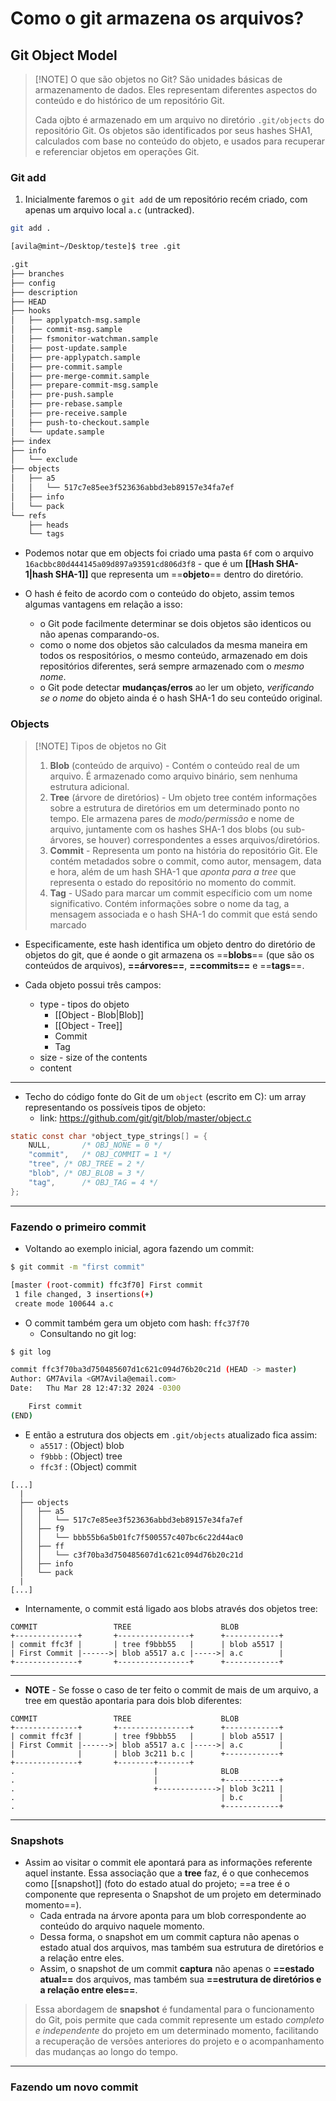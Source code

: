 # Como o git armazena os arquivos?
## Git Object Model

> [!NOTE] O que são objetos no Git?
> São unidades básicas de armazenamento de dados. Eles representam diferentes aspectos do conteúdo e do histórico de um repositório Git. 
> 
> Cada ojbto é armazenado em um arquivo no diretório `.git/objects` do repositório Git. Os objetos são identificados por seus hashes SHA1, calculados com base no conteúdo do objeto, e usados para recuperar e referenciar objetos em operações Git.
### Git add
1. Inicialmente faremos o `git add` de um repositório recém criado, com apenas um arquivo local `a.c` (untracked).
```bash
git add .
```

```bash
[avila@mint~/Desktop/teste]$ tree .git

.git
├── branches
├── config
├── description
├── HEAD
├── hooks
│   ├── applypatch-msg.sample
│   ├── commit-msg.sample
│   ├── fsmonitor-watchman.sample
│   ├── post-update.sample
│   ├── pre-applypatch.sample
│   ├── pre-commit.sample
│   ├── pre-merge-commit.sample
│   ├── prepare-commit-msg.sample
│   ├── pre-push.sample
│   ├── pre-rebase.sample
│   ├── pre-receive.sample
│   ├── push-to-checkout.sample
│   └── update.sample
├── index
├── info
│   └── exclude
├── objects
│   ├── a5
│   │   └── 517c7e85ee3f523636abbd3eb89157e34fa7ef
│   ├── info
│   └── pack
└── refs
    ├── heads
    └── tags
```

- Podemos notar que em objects foi criado uma pasta `6f` com o arquivo `16acbbc80d444145a09d897a93591cd806d3f8` - que é um **[[Hash SHA-1|hash SHA-1]]** que representa um ==**objeto**== dentro do diretório. 

- O hash é feito de acordo com o conteúdo do objeto, assim temos algumas vantagens em relação a isso:
	- o Git pode facilmente determinar se dois objetos são identicos ou não apenas comparando-os.
	- como o nome dos objetos são calculados da mesma maneira em todos os respositórios, o mesmo conteúdo, armazenado em dois repositórios diferentes, será sempre armazenado com o *mesmo nome*.
	- o Git pode detectar **mudanças/erros** ao ler um objeto, *verificando se o nome* do objeto ainda é o hash SHA-1 do seu conteúdo original. 
### Objects

> [!NOTE] Tipos de objetos no Git
> 1. **Blob** (conteúdo de arquivo) - Contém o conteúdo real de um arquivo. É armazenado como arquivo binário, sem nenhuma estrutura adicional.
> 2. **Tree** (árvore de diretórios) - Um objeto tree contém informações sobre a estrutura de diretórios em um determinado ponto no tempo. Ele armazena pares de *modo/permissão* e nome de arquivo, juntamente com os hashes SHA-1 dos blobs (ou sub-árvores, se houver) correspondentes a esses arquivos/diretórios.
> 3. **Commit** - Representa um ponto na história do repositório Git. Ele contém metadados sobre o commit, como autor, mensagem, data e hora, além de um hash SHA-1 que *aponta para a tree* que representa o estado do repositório no momento do commit.
> 4. **Tag** - USado para marcar um commit específicio com um nome significativo. Contém informações sobre o nome da tag, a mensagem associada e o hash SHA-1 do commit que está sendo marcado

- Especificamente, este hash identifica um objeto dentro do diretório de objetos do git, que é aonde o git armazena os ==**blobs**== (que são os conteúdos de arquivos), **==árvores==**, **==commits==** e ==**tags**==.
  
- Cada objeto possui três campos:
	- type - tipos do objeto
		- [[Object - Blob|Blob]] 
		- [[Object - Tree]] 
		- Commit 
		- Tag
	- size - size of the contents
	- content

---
- Techo do código fonte do Git de um `object` (escrito em C): um array representando os possíveis tipos de objeto:
	- link: https://github.com/git/git/blob/master/object.c
```C
static const char *object_type_strings[] = {
	NULL,		/* OBJ_NONE = 0 */
	"commit",	/* OBJ_COMMIT = 1 */
	"tree",	/* OBJ_TREE = 2 */
	"blob",	/* OBJ_BLOB = 3 */
	"tag",		/* OBJ_TAG = 4 */
};
```
---
### Fazendo o primeiro commit
- Voltando ao exemplo inicial, agora fazendo um commit:
```bash
$ git commit -m "first commit"

[master (root-commit) ffc3f70] First commit
 1 file changed, 3 insertions(+)
 create mode 100644 a.c
```

- O commit também gera um objeto com hash: `ffc37f70`
	- Consultando no git log:
```bash
$ git log

commit ffc3f70ba3d750485607d1c621c094d76b20c21d (HEAD -> master)
Author: GM7Avila <GM7Avila@email.com>
Date:   Thu Mar 28 12:47:32 2024 -0300

    First commit
(END)
```

- E então a estrutura dos objects em `.git/objects` atualizado fica assim:
	- `a5517` : (Object) blob
	- `f9bbb` : (Object) tree
	- `ffc3f` : (Object) commit
	  
```
[...]
  |
  ├── objects
  │   ├── a5
  │   │   └── 517c7e85ee3f523636abbd3eb89157e34fa7ef
  │   ├── f9
  │   │   └── bbb55b6a5b01fc7f500557c407bc6c22d44ac0
  │   ├── ff
  │   │   └── c3f70ba3d750485607d1c621c094d76b20c21d
  │   ├── info
  │   └── pack
  |
[...]
```

- Internamente, o commit está ligado aos blobs através dos objetos tree:
```
COMMIT                 TREE                    BLOB
+--------------+       +----------------+      +------------+
| commit ffc3f |       | tree f9bbb55   |      | blob a5517 |
| First Commit |------>| blob a5517 a.c |----->| a.c        |
+--------------+       +----------------+      +------------+
```

---
- **NOTE** - Se fosse o caso de ter feito o commit de mais de um arquivo, a tree em questão apontaria para dois blob diferentes:  
```
COMMIT                 TREE                    BLOB
+--------------+       +----------------+      +------------+
| commit ffc3f |       | tree f9bbb55   |      | blob a5517 |
| First Commit |------>| blob a5517 a.c |----->| a.c        |
|              |       | blob 3c211 b.c |      +------------+  
+--------------+       +--------+-------+      
.                               |              BLOB
.                               |              +------------+
.                               +------------->| blob 3c211 |
.                                              | b.c        |
.                                              +------------+
```
---
### Snapshots
- Assim ao visitar o commit ele apontará para as informações referente aquel instante. Essa associação que a **tree** faz, é o que conhecemos como [[snapshot]] (foto do estado atual do projeto; ==a tree é o componente que representa o Snapshot de um projeto em determinado momento==).
	- Cada entrada na árvore aponta para um blob correspondente ao conteúdo do arquivo naquele momento.
	- Dessa forma, o snapshot em um commit captura não apenas o estado atual dos arquivos, mas também sua estrutura de diretórios e a relação entre eles.
	- Assim, o snapshot de um commit **captura** não apenas o **==estado atual==** dos arquivos, mas também sua **==estrutura de diretórios e a relação entre eles==**.

> Essa abordagem de **snapshot** é fundamental para o funcionamento do Git, pois permite que cada commit represente um estado *completo e independente* do projeto em um determinado momento, facilitando a recuperação de versões anteriores do projeto e o acompanhamento das mudanças ao longo do tempo.

---
### Fazendo um novo commit
